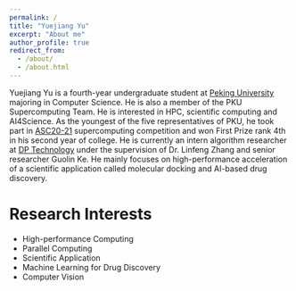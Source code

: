 ```yaml
---
permalink: /
title: "Yuejiang Yu"
excerpt: "About me"
author_profile: true
redirect_from: 
  - /about/
  - /about.html
---
```


Yuejiang Yu is a fourth-year undergraduate student at [Peking University](www.pku.edu.cn) majoring in Computer Science. He is also a member of the PKU Supercomputing Team. He is interested in HPC, scientific computing and AI4Science. As the youngest of the five representatives of PKU, he took part in [ASC20-21](http://www.asc-events.org/ASC20-21/) supercomputing competition and won First Prize rank 4th in his second year of college. He is currently an intern algorithm researcher at [DP Technology](https://www.dp.tech/en) under the supervision of Dr. Linfeng Zhang and senior researcher Guolin Ke. He mainly focuses on high-performance acceleration of a scientific application called molecular docking and AI-based drug discovery.

Research Interests
======
* High-performance Computing
* Parallel Computing
* Scientific Application
* Machine Learning for Drug Discovery
* Computer Vision
